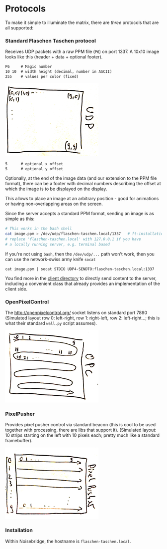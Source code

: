 Protocols
=========

To make it simple to illuminate the matrix, there are _three_ protocols that
are all supported:

### Standard Flaschen Taschen protocol

Receives UDP packets with a raw PPM file (`P6`) on port 1337.
A 10x10 image looks like this (header + data + optional footer).

```
P6     # Magic number
10 10  # width height (decimal, number in ASCII)
255    # values per color (fixed)
```
![](../img/udp.png)<br/>
```
5      # optional x offset
5      # optional y offset
```

Optionally, at the end of the image data (and our extension to the PPM file
format), there can be a footer with decimal numbers describing the offset
at which the image is to be displayed on the display.

This allows to place an image at an arbitrary position - good for animations
or having non-overlapping areas on the screen.

Since the server accepts a standard PPM format, sending an image is as
simple as this:

```bash
# This works in the bash shell
cat image.ppm > /dev/udp/flaschen-taschen.local/1337   # ft-installation
# replace 'flaschen-taschen.local' with 127.0.0.1 if you have
# a locally running server, e.g. terminal based
```

If you're not using `bash`, then the `/dev/udp/...` path won't work, then
you can use the network-swiss army knife `socat`
```
cat image.ppm | socat STDIO UDP4-SENDTO:flaschen-taschen.local:1337
```

You find more in the [client directory](../client) to directly send
content to the server, including a convenient class that already provides
an implementation of the client side.

### OpenPixelControl

The http://openpixelcontrol.org/ socket listens on standard port 7890
(Simulated layout row 0: left-right, row 1: right-left, row 2: left-right...;
this is what their standard `wall.py` script assumes).

![](../img/opc.png)

### PixelPusher

Provides pixel pusher control via standard beacon (this is cool to be used
together with processing, there are libs that support it).
(Simulated layout: 10 strips starting on the left with 10 pixels each;
pretty much like a standard framebuffer).

![](../img/pixelpusher.png)

### Installation
Within Noisebridge, the hostname is `flaschen-taschen.local`.
